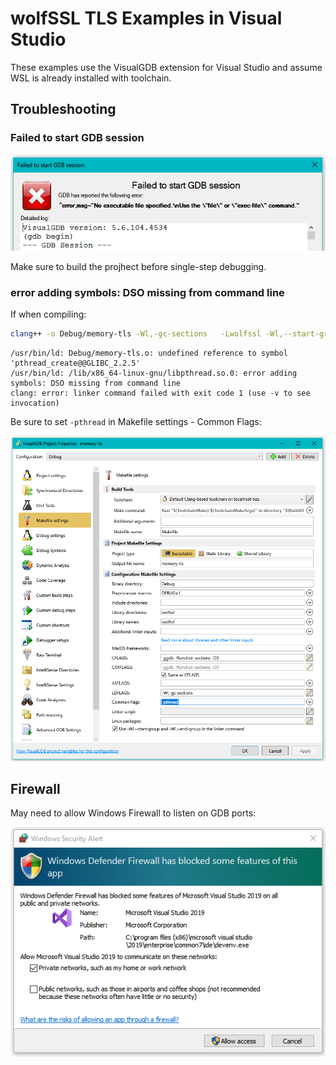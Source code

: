 # wolfSSL TLS Examples in Visual Studio

These examples use the VisualGDB extension for Visual Studio and assume WSL is already installed with toolchain.


## Troubleshooting


### Failed to start GDB session

![failed_to_start_gdb_session.png](./images/failed_to_start_gdb_session.png)

Make sure to build the projhect before single-step debugging.


### error adding symbols: DSO missing from command line

If when compiling:

```sh
clang++ -o Debug/memory-tls -Wl,-gc-sections   -Lwolfssl -Wl,--start-group Debug/memory-tls.o -lwolfssl  -Wl,--rpath='$ORIGIN'   -Wl,--end-group
```


```text
/usr/bin/ld: Debug/memory-tls.o: undefined reference to symbol 'pthread_create@@GLIBC_2.2.5'
/usr/bin/ld: /lib/x86_64-linux-gnu/libpthread.so.0: error adding symbols: DSO missing from command line
clang: error: linker command failed with exit code 1 (use -v to see invocation)
```

Be sure to set `-pthread` in Makefile settings - Common Flags:

![common_flags-pthread.png](./images/common_flags-pthread.png)


## Firewall

May need to allow Windows Firewall to listen on GDB ports:

![VisualStudio-firewall.png](./images/VisualStudio-firewall.png)